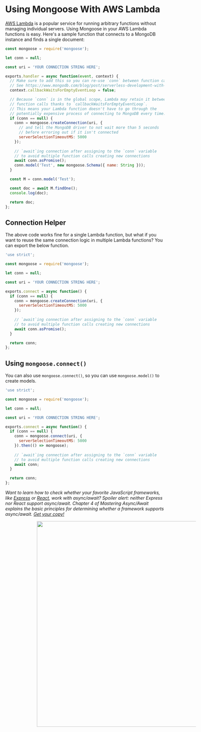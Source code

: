 # Using Mongoose With AWS Lambda

[AWS Lambda](https://aws.amazon.com/lambda/) is a popular service for running
arbitrary functions without managing individual servers. Using Mongoose in your
AWS Lambda functions is easy. Here's a sample function that connects to a
MongoDB instance and finds a single document:

```javascript
const mongoose = require('mongoose');

let conn = null;

const uri = 'YOUR CONNECTION STRING HERE';

exports.handler = async function(event, context) {
  // Make sure to add this so you can re-use `conn` between function calls.
  // See https://www.mongodb.com/blog/post/serverless-development-with-nodejs-aws-lambda-mongodb-atlas
  context.callbackWaitsForEmptyEventLoop = false;

  // Because `conn` is in the global scope, Lambda may retain it between
  // function calls thanks to `callbackWaitsForEmptyEventLoop`.
  // This means your Lambda function doesn't have to go through the
  // potentially expensive process of connecting to MongoDB every time.
  if (conn == null) {
    conn = mongoose.createConnection(uri, {
      // and tell the MongoDB driver to not wait more than 5 seconds
      // before erroring out if it isn't connected
      serverSelectionTimeoutMS: 5000
    });
    
    // `await`ing connection after assigning to the `conn` variable
    // to avoid multiple function calls creating new connections
    await conn.asPromise();
    conn.model('Test', new mongoose.Schema({ name: String }));
  }

  const M = conn.model('Test');

  const doc = await M.findOne();
  console.log(doc);

  return doc;
};
```

## Connection Helper

The above code works fine for a single Lambda function, but what if you want to reuse the same connection logic in multiple Lambda functions?
You can export the below function.

```javascript
'use strict';

const mongoose = require('mongoose');

let conn = null;

const uri = 'YOUR CONNECTION STRING HERE';

exports.connect = async function() {
  if (conn == null) {
    conn = mongoose.createConnection(uri, {
      serverSelectionTimeoutMS: 5000
    });
    
    // `await`ing connection after assigning to the `conn` variable
    // to avoid multiple function calls creating new connections
    await conn.asPromise();
  }

  return conn;
};
```

## Using `mongoose.connect()`

You can also use `mongoose.connect()`, so you can use `mongoose.model()` to create models.

```javascript
'use strict';

const mongoose = require('mongoose');

let conn = null;

const uri = 'YOUR CONNECTION STRING HERE';

exports.connect = async function() {
  if (conn == null) {
    conn = mongoose.connect(uri, {
      serverSelectionTimeoutMS: 5000
    }).then(() => mongoose);
    
    // `await`ing connection after assigning to the `conn` variable
    // to avoid multiple function calls creating new connections
    await conn;
  }

  return conn;
};
```

*Want to learn how to check whether your favorite JavaScript frameworks, like [Express](http://expressjs.com/) or [React](https://reactjs.org/), work with async/await? Spoiler alert: neither Express nor React support async/await. Chapter 4 of Mastering Async/Await explains the basic principles for determining whether a framework supports async/await. [Get your copy!](http://asyncawait.net/?utm_source=mongoosejs&utm_campaign=lambda)*

<a href="http://asyncawait.net/?utm_source=mongoosejs&utm_campaign=lambda" style="margin-left: 100px">
  <img src="/docs/images/asyncawait.png" style="width: 650px" />
</a>
